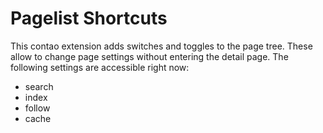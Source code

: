 Pagelist Shortcuts
====

This contao extension adds switches and toggles to the page tree. These allow to change page settings without entering the detail page.
The following settings are accessible right now:
* search
* index
* follow
* cache

